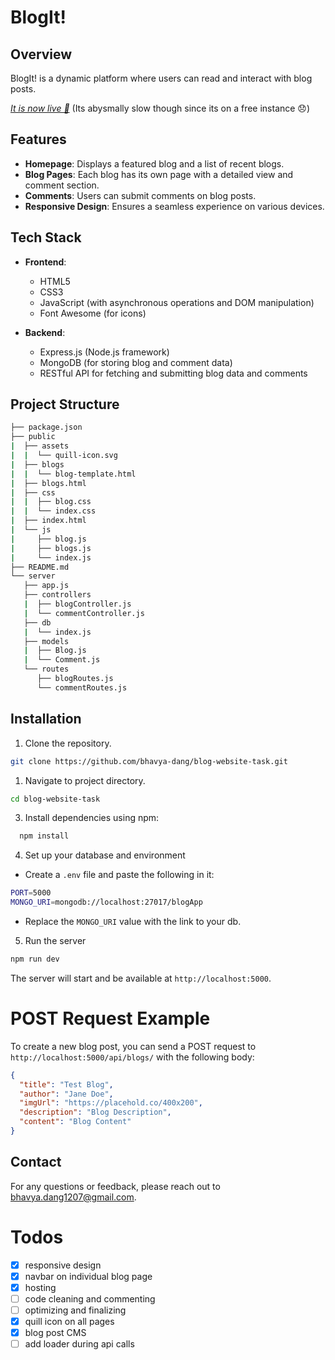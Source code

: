 # BlogIt!

## Overview

BlogIt! is a dynamic platform where users can read and interact with blog posts.

[_It is now live 🎉_](https://blog-website-task.onrender.com)
(Its abysmally slow though since its on a free instance 😞)

## Features

- **Homepage**: Displays a featured blog and a list of recent blogs.
- **Blog Pages**: Each blog has its own page with a detailed view and comment section.
- **Comments**: Users can submit comments on blog posts.
- **Responsive Design**: Ensures a seamless experience on various devices.

## Tech Stack

- **Frontend**:
  - HTML5
  - CSS3
  - JavaScript (with asynchronous operations and DOM manipulation)
  - Font Awesome (for icons)
- **Backend**:

  - Express.js (Node.js framework)
  - MongoDB (for storing blog and comment data)
  - RESTful API for fetching and submitting blog data and comments

## Project Structure

```bash
├── package.json
├── public
|  ├── assets
|  |  └── quill-icon.svg
|  ├── blogs
|  |  └── blog-template.html
|  ├── blogs.html
|  ├── css
|  |  ├── blog.css
|  |  └── index.css
|  ├── index.html
|  └── js
|     ├── blog.js
|     ├── blogs.js
|     └── index.js
├── README.md
└── server
   ├── app.js
   ├── controllers
   |  ├── blogController.js
   |  └── commentController.js
   ├── db
   |  └── index.js
   ├── models
   |  ├── Blog.js
   |  └── Comment.js
   └── routes
      ├── blogRoutes.js
      └── commentRoutes.js
```

## Installation

1. Clone the repository.

```bash
git clone https://github.com/bhavya-dang/blog-website-task.git
```

1. Navigate to project directory.

```bash
cd blog-website-task
```

3. Install dependencies using npm:

```bash
  npm install
```

4. Set up your database and environment

- Create a `.env` file and paste the following in it:

```bash
PORT=5000
MONGO_URI=mongodb://localhost:27017/blogApp
```

- Replace the `MONGO_URI` value with the link to your db.

5. Run the server

```bash
npm run dev
```

The server will start and be available at `http://localhost:5000`.

# POST Request Example

To create a new blog post, you can send a POST request to `http://localhost:5000/api/blogs/` with the following body:

```json
{
  "title": "Test Blog",
  "author": "Jane Doe",
  "imgUrl": "https://placehold.co/400x200",
  "description": "Blog Description",
  "content": "Blog Content"
}
```

## Contact

For any questions or feedback, please reach out to bhavya.dang1207@gmail.com.

# Todos

- [x] responsive design
- [x] navbar on individual blog page
- [x] hosting
- [ ] code cleaning and commenting
- [ ] optimizing and finalizing
- [x] quill icon on all pages
- [x] blog post CMS
- [ ] add loader during api calls
